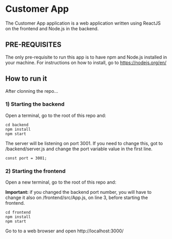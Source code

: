 # Customer App #

The Customer App application is a web application written using ReactJS on the frontend and Node.js in the backend.

## PRE-REQUISITES ##

The only pre-requisite to run this app is to have npm and Node.js installed in your machine. For instructions on how to install, go to https://nodejs.org/en/

## How to run it ##

After clonning the repo...

### 1) Starting the backend ###

Open a terminal, go to the root of this repo and:

```
cd backend
npm install
npm start
```
The server will be listening on port 3001. If you need to change this, got to /backend/server.js and change the port variable value in the first line.

```
const port = 3001;
```

### 2) Starting the frontend ###

Open a new terminal, go to the root of this repo and:

**Important:** if you changed the backend port number, you will have to change it also on /frontend/src/App.js, on line 3, before starting the frontend.

```
cd frontend
npm install
npm start
```

Go to to a web browser and open http://localhost:3000/